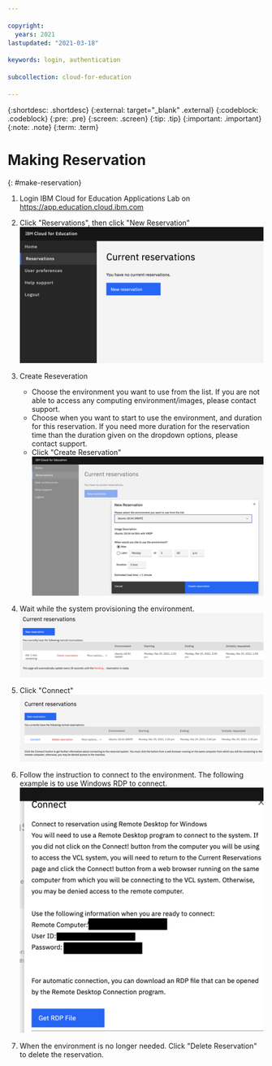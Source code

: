 ```yaml
---

copyright:
  years: 2021
lastupdated: "2021-03-18"

keywords: login, authentication

subcollection: cloud-for-education

---
```


{:shortdesc: .shortdesc}
{:external: target="_blank" .external}
{:codeblock: .codeblock}
{:pre: .pre}
{:screen: .screen}
{:tip: .tip}
{:important: .important}
{:note: .note}
{:term: .term}


# Making Reservation
{: #make-reservation}

1. Login IBM Cloud for Education Applications Lab on https://app.education.cloud.ibm.com

2. Click "Reservations", then click "New Reservation"
![reservation01](images/MakeReservation01.png)

3. Create Reseveration 
   - Choose the environment you want to use from the list. If you are not able to access any computing environment/images, please contact support.
   - Choose when you want to start to use the environment, and duration for this reservation. If you need more duration for the reservation time than the duration given on the dropdown options, please contact support.
   - Click "Create Reservation"
![Reservation02](images/MakeReservation02.png)

4. Wait while the system provisioning the environment.
![Reservation03](images/MakeReservation03.png)

5. Click "Connect"
![Reservation04](images/MakeReservation04.png)

6. Follow the instruction to connect to the environment. The following example is to use Windows RDP to connect. 
![Reservation05](images/MakeReservation05.png)

7. When the environment is no longer needed. Click "Delete Reservation" to delete the reservation.
